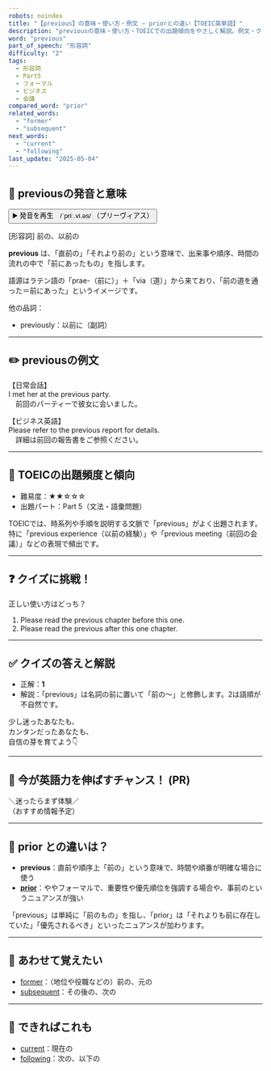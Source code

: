 ```yaml
---
robots: noindex
title: "【previous】の意味・使い方・例文 ― priorとの違い【TOEIC英単語】"
description: "previousの意味・使い方・TOEICでの出題傾向をやさしく解説。例文・クイズ付きでpriorとの違いもわかりやすく学べます。"
word: "previous"
part_of_speech: "形容詞"
difficulty: "2"
tags:
  - 形容詞
  - Part5
  - フォーマル
  - ビジネス
  - 会議
compared_word: "prior"
related_words:
  - "former"
  - "subsequent"
next_words:
  - "current"
  - "following"
last_update: "2025-05-04"
---
```


## 🔰 previousの発音と意味

<button class="play-audio" onclick="playTTS('previous')">
  <span class="play-audio-main">
    ▶️ 発音を再生　/ˈpriː.vi.əs/
  </span>
  <span class="play-audio-sub">
    （プリーヴィアス）
  </span>
</button>

[形容詞] 前の、以前の

**previous** は、「直前の」「それより前の」という意味で、出来事や順序、時間の流れの中で「前にあったもの」を指します。

語源はラテン語の「prae-（前に）」＋「via（道）」から来ており、「前の道を通った＝前にあった」というイメージです。

他の品詞：  
- previously：以前に（副詞）

---

## ✏️ previousの例文

【日常会話】  
I met her at the previous party.  
　前回のパーティーで彼女に会いました。

【ビジネス英語】  
Please refer to the previous report for details.  
　詳細は前回の報告書をご参照ください。

---

## 🎯 TOEICの出題頻度と傾向

- 難易度：★★☆☆☆
- 出題パート：Part 5（文法・語彙問題）

TOEICでは、時系列や手順を説明する文脈で「previous」がよく出題されます。特に「previous experience（以前の経験）」や「previous meeting（前回の会議）」などの表現で頻出です。

---

## ❓ クイズに挑戦！

正しい使い方はどっち？

1. Please read the previous chapter before this one.  
2. Please read the previous after this one chapter.

---

## ✅ クイズの答えと解説

- 正解：**1**
- 解説：「previous」は名詞の前に置いて「前の～」と修飾します。2は語順が不自然です。

少し迷ったあなたも、  
カンタンだったあなたも、  
自信の芽を育てよう👇️

---

## 🚀 今が英語力を伸ばすチャンス！ (PR)

<div class="info-center">
＼迷ったらまず体験／<br>  
（おすすめ情報予定）
</div>

---

## 🤔  prior との違いは？

- **previous**：直前や順序上「前の」という意味で、時間や順番が明確な場合に使う
- **[prior](/word/prior)**：ややフォーマルで、重要性や優先順位を強調する場合や、事前のというニュアンスが強い

「previous」は単純に「前のもの」を指し、「prior」は「それよりも前に存在していた」「優先されるべき」といったニュアンスが加わります。

---

## 🧩 あわせて覚えたい

- [former](/word/former)：（地位や役職などの）前の、元の
- [subsequent](/word/subsequent)：その後の、次の

---

## 📖 できればこれも

- [current](/word/current)：現在の
- [following](/word/following)：次の、以下の

<!-- cvid: aid16_bid39 -->
